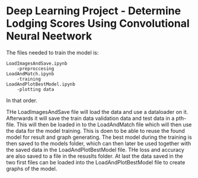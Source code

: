 # Deep Learning Project - Determine Lodging Scores Using Convolutional Neural Neetwork

The files needed to train the model is:

    LoadImagesAndSave.ipynb
        -preproccesing
    LoadAndMatch.ipynb
        -training
    LoadAndPlotBestModel.ipynb
        -plotting data
 
In that order.

THe LoadImagesAndSave file will load the data and use a dataloader on it. Afterwards it will save the train data validation data and test data in a pth-file.
This will then be loaded in to the LoadAndMatch file which will then use the data for the model training. This is doen to be able to reuse the found model for result and graph generating.
The best model during the training is then saved to the models folder, which can then later be used together with the saved data in the LoadAndPlotBestModel file. THe loss and accuracy are also saved to a file in the resuslts folder.
At last the data saved in the two first files can be loaded into the LoadAndPlotBestModel file to create graphs of the model.

